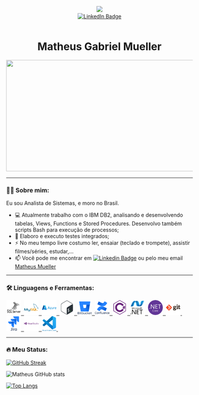 <div id="header" align="center">
  <img src="https://media.giphy.com/media/h7tlvYEavgfk1XwVrF/giphy.gif" width="150"/>
  <div id="badges">
    <a href="https://www.linkedin.com/in/matheusmueller/">
      <img src="https://img.shields.io/badge/LinkedIn-blue?style=for-the-badge&logo=linkedin&logoColor=white" alt="LinkedIn Badge"/>
    </a>
   </div>
   <img src="https://komarev.com/ghpvc/?username=MatheusMuell&style=flat-square&color=blue" alt=""/>
   <h1>
      Matheus Gabriel Mueller
    </h1>
</div>
<div align="center">
  <img src="https://media.giphy.com/media/dWesBcTLavkZuG35MI/giphy.gif" width="600" height="300"/>
</div>

---

### :man_technologist: Sobre mim:

Eu sou Analista de Sistemas, e moro no Brasil.

- :computer: Atualmente trabalho com o IBM DB2, analisando e desenvolvendo tabelas, Views, Functions e Stored Procedures. Desenvolvo também scripts Bash para execução de processos;
- :test_tube: Elaboro e executo testes integrados;
- :zap: No meu tempo livre costumo ler, ensaiar (teclado e trompete), assistir filmes/séries, estudar,...
- :mailbox: Você pode me encontrar em [![Linkedin Badge](https://img.shields.io/badge/-Linkedin-blue?style=flat&logo=Linkedin&logoColor=white)](https://www.linkedin.com/in/matheusmueller/) ou pelo meu email [Matheus Mueller](mailto:matheus_mueller06@hotmail.com)

---

### :hammer_and_wrench: Linguagens e Ferramentas:
<div>
  <a href="https://www.microsoft.com/en-us/sql-server">
    <img src="https://github.com/devicons/devicon/blob/master/icons/microsoftsqlserver/microsoftsqlserver-plain-wordmark.svg" title="SQL Server" alt="SQL Server" width="40" height="40"/>&nbsp;
  </a>
 <a href="https://www.mysql.com/">
    <img src="https://github.com/devicons/devicon/blob/master/icons/mysql/mysql-original-wordmark.svg" title="MySQL" alt="MySQL" width="40" height="40"/>&nbsp;
  </a>
   <a href="https://azure.microsoft.com/en-us/products/devops/">
    <img src="https://github.com/devicons/devicon/blob/master/icons/azure/azure-original-wordmark.svg" title="Azure DevOps" alt="Azure DevOps" width="40" height="40"/>&nbsp;
  </a>
  <a href="https://help.ubuntu.com/community/Beginners/BashScripting">
    <img src="https://github.com/devicons/devicon/blob/master/icons/bash/bash-original.svg" title="Bash" alt="Bash" width="40" height="40"/>&nbsp;
  </a>
    <a href="https://bitbucket.org/">
    <img src="https://github.com/devicons/devicon/blob/master/icons/bitbucket/bitbucket-original-wordmark.svg" title="Bitbucket" alt="Bitbucket" width="40" height="40"/>&nbsp;
  </a>
  <a href="https://www.atlassian.com/br/software/confluence">
    <img src="https://github.com/devicons/devicon/blob/master/icons/confluence/confluence-original-wordmark.svg" title="Confluence" alt="Confluence" width="40" height="40"/>&nbsp;
  </a>
  <a href="https://learn.microsoft.com/en-us/dotnet/csharp/">
    <img src="https://github.com/devicons/devicon/blob/master/icons/csharp/csharp-line.svg" title="C#" alt="C#" width="40" height="40"/>&nbsp;
  </a>
  <a href="https://dotnet.microsoft.com/en-us/">
    <img src="https://github.com/devicons/devicon/blob/master/icons/dot-net/dot-net-original-wordmark.svg" title=".Net" alt=".Net" width="40" height="40"/>&nbsp;
  </a>
   <a href="https://learn.microsoft.com/en-us/dotnet/core/introduction#:~:text=and%20Wasm%20apps.-,.NET%20(Core),-%2D%2D%20A%20cross%2Dplatform">
    <img src="https://github.com/devicons/devicon/blob/master/icons/dotnetcore/dotnetcore-original.svg" title=".Net Core" alt=".Net Core" width="40" height="40"/>&nbsp;
  </a>
  <a href="https://git-scm.com/">
    <img src="https://github.com/devicons/devicon/blob/master/icons/git/git-original-wordmark.svg" title="Git" alt="Git" width="40" height="40"/>&nbsp;
  </a>
  <a href="https://www.atlassian.com/software/jira">
    <img src="https://github.com/devicons/devicon/blob/master/icons/jira/jira-original-wordmark.svg" title="Jira" alt="Jira" width="40" height="40"/>&nbsp;
  </a>
    <a href="https://visualstudio.microsoft.com/">
    <img src="https://github.com/devicons/devicon/blob/master/icons/visualstudio/visualstudio-plain-wordmark.svg" title="Visual Studio" alt="Visual Studio" width="40" height="40"/>&nbsp;
  </a>
  <a href="https://code.visualstudio.com/">
    <img src="https://github.com/devicons/devicon/blob/master/icons/vscode/vscode-original-wordmark.svg" title="Visual Studio Code" alt="Visual Studio Code" width="40" height="40"/>&nbsp;
  </a>
</div>

---

### :fire: Meu Status:

[![GitHub Streak](http://github-readme-streak-stats.herokuapp.com?user=MatheusMuell)](https://git.io/streak-stats)

![Matheus GitHub stats](https://github-readme-stats.vercel.app/api?username=MatheusMuell&show_icons=true&theme=radical)

[![Top Langs](https://github-readme-stats.vercel.app/api/top-langs/?username=MatheusMuell&layout=compact&theme=vision-friendly-dark)](https://github.com/anuraghazra/github-readme-stats)



